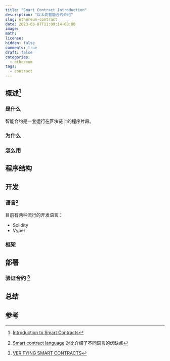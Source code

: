 ```yaml
---
title: "Smart Contract Introduction"
description: "以太坊智能合约介绍"
slug: ethereum-contract
date: 2023-03-07T11:09:14+08:00
image:
math:
license:
hidden: false
comments: true
draft: false
categories:
  - ethereum
tags:
  - contract
---
```


## 概述[^1]

### 是什么

智能合约是一套运行在区块链上的程序片段。

### 为什么

### 怎么用

## 程序结构

## 开发

### 语言[^2]

目前有两种流行的开发语言：

- Solidity
- Vyper

### 框架

## 部署

### 验证合约 [^3]

## 总结

## 参考

[^1]: [Introduction to Smart Contracts](https://ethereum.org/en/developers/docs/smart-contracts/)
[^2]: [Smart contract language](https://ethereum.org/en/developers/docs/smart-contracts/languages/) 对比介绍了不同语言的优缺点
[^3]: [VERIFYING SMART CONTRACTS](https://ethereum.org/en/developers/docs/smart-contracts/verifying/)
